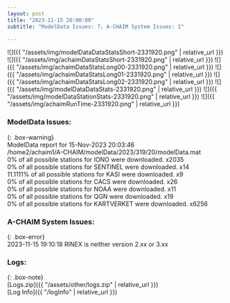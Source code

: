 ```yaml
---
layout: post
title: "2023-11-15 20:00:00"
subtitle: "ModelData Issues: 7; A-CHAIM System Issues: 1"

---
```


![]({{ "/assets/img/modelDataDataStatsShort-2331920.png" | relative_url }})
![]({{ "/assets/img/achaimDataStatsShort-2331920.png" | relative_url }})
![]({{ "/assets/img/achaimDataStatsLong00-2331920.png" | relative_url }})
![]({{ "/assets/img/achaimDataStatsLong01-2331920.png" | relative_url }})
![]({{ "/assets/img/achaimDataStatsLong02-2331920.png" | relative_url }})
![]({{ "/assets/img/modelDataDataStats-2331920.png" | relative_url }})
![]({{ "/assets/img/modelDataStationStats-2331920.png" | relative_url }})
![]({{ "/assets/img/achaimRunTime-2331920.png" | relative_url }})


### ModelData Issues:  
  
{: .box-warning}  
 ModelData report for 15-Nov-2023 20:03:46   
 /home2/achaim1/A-CHAIM/modelData/2023/319/20/modelData.mat   
 0% of all possible stations for IONO were downloaded. x2035   
 0% of all possible stations for SENTINEL were downloaded. x14   
 11.1111% of all possible stations for KASI were downloaded. x9   
 0% of all possible stations for CACS were downloaded. x26   
 0% of all possible stations for NOAA were downloaded. x11   
 0% of all possible stations for QGN were downloaded. x19   
 0% of all possible stations for KARTVERKET were downloaded. x6256   
  
### A-CHAIM System Issues:  
  
{: .box-error}  
2023-11-15 19:10:18 RINEX is neither version 2.xx or 3.xx  

### Logs:  
  
{: .box-note}  
[Logs.zip]({{ "/assets/other/logs.zip" | relative_url }})  
[Log Info]({{ "/logInfo" | relative_url }})  
